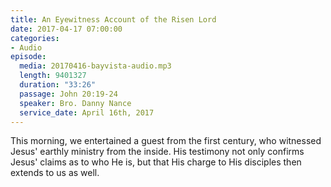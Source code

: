 ```yaml
---
title: An Eyewitness Account of the Risen Lord
date: 2017-04-17 07:00:00
categories:
- Audio
episode:
  media: 20170416-bayvista-audio.mp3
  length: 9401327
  duration: "33:26"
  passage: John 20:19-24
  speaker: Bro. Danny Nance
  service_date: April 16th, 2017
---
```

This morning, we entertained a guest from the first century, who witnessed Jesus' earthly ministry from the inside. His testimony not only confirms Jesus' claims as to who He is, but that His charge to His disciples then extends to us as well.
